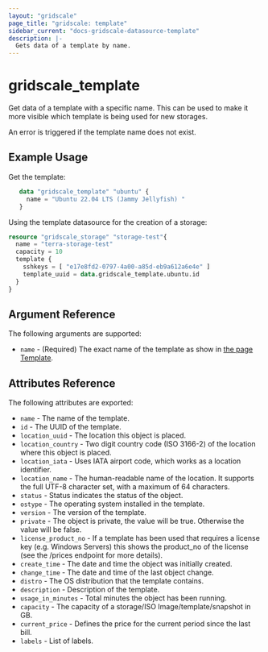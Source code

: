 ```yaml
---
layout: "gridscale"
page_title: "gridscale: template"
sidebar_current: "docs-gridscale-datasource-template"
description: |-
  Gets data of a template by name.
---
```


# gridscale_template

Get data of a template with a specific name. This can be used to make it more visible which template is being used for new storages.

An error is triggered if the template name does not exist.

## Example Usage

Get the template:

```terraform
   data "gridscale_template" "ubuntu" {
     name = "Ubuntu 22.04 LTS (Jammy Jellyfish) "
   }
```

Using the template datasource for the creation of a storage:

```terraform
resource "gridscale_storage" "storage-test"{
  name = "terra-storage-test"
  capacity = 10
  template {
    sshkeys = [ "e17e8fd2-0797-4a00-a85d-eb9a612a6e4e" ]
    template_uuid = data.gridscale_template.ubuntu.id
  }
}
```

## Argument Reference

The following arguments are supported:

* `name` - (Required) The exact name of the template as show in [the page Template](https://my.gridscale.io/Template).

## Attributes Reference

The following attributes are exported:

* `name` - The name of the template.
* `id` - The UUID of the template.
* `location_uuid` - The location this object is placed.
* `location_country` - Two digit country code (ISO 3166-2) of the location where this object is placed.
* `location_iata` - Uses IATA airport code, which works as a location identifier.
* `location_name` - The human-readable name of the location. It supports the full UTF-8 character set, with a maximum of 64 characters.
* `status` - Status indicates the status of the object.
* `ostype` - The operating system installed in the template.
* `version` - The version of the template.
* `private` - The object is private, the value will be true. Otherwise the value will be false.
* `license_product_no` - If a template has been used that requires a license key (e.g. Windows Servers) this shows the product_no of the license (see the /prices endpoint for more details).
* `create_time` - The date and time the object was initially created.
* `change_time` - The date and time of the last object change.
* `distro` - The OS distribution that the template contains.
* `description` - Description of the template.
* `usage_in_minutes` - Total minutes the object has been running.
* `capacity` - The capacity of a storage/ISO Image/template/snapshot in GB.
* `current_price` - Defines the price for the current period since the last bill.
* `labels` - List of labels.
